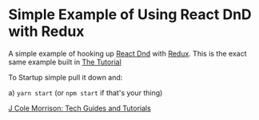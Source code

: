 # Simple Example of Using React DnD with Redux

A simple example of hooking up [React Dnd](https://react-dnd.github.io/react-dnd/) with [Redux](http://redux.js.org/). This is the exact same example built in [The Tutorial](https://react-dnd.github.io/react-dnd/docs-tutorial.html)

To Startup simple pull it down and:

a) `yarn start` (or `npm start` if that's your thing)

[J Cole Morrison: Tech Guides and Tutorials](http://start.jcolemorrison.com/)